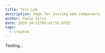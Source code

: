 ```yaml
---
title: Test Lab
description: Page for testing web components
author: Paulo Silva
date: 2020-10-21T05:41:52.078Z
tags:
  - created
---
```

Testing...
